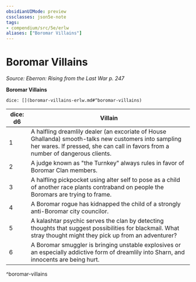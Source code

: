 ```yaml
---
obsidianUIMode: preview
cssclasses: json5e-note
tags:
- compendium/src/5e/erlw
aliases: ["Boromar Villains"]
---
```

# Boromar Villains
*Source: Eberron: Rising from the Last War p. 247* 

**Boromar Villains**

`dice: [](boromar-villains-erlw.md#^boromar-villains)`

| dice: d6 | Villain |
|----------|---------|
| 1 | A halfling dreamlily dealer (an excoriate of House Ghallanda) smooth-talks new customers into sampling her wares. If pressed, she can call in favors from a number of dangerous clients. |
| 2 | A judge known as "the Turnkey" always rules in favor of Boromar Clan members. |
| 3 | A halfling pickpocket using alter self to pose as a child of another race plants contraband on people the Boromars are trying to frame. |
| 4 | A Boromar rogue has kidnapped the child of a strongly anti-Boromar city councilor. |
| 5 | A kalashtar psychic serves the clan by detecting thoughts that suggest possibilities for blackmail. What stray thought might they pick up from an adventurer? |
| 6 | A Boromar smuggler is bringing unstable explosives or an especially addictive form of dreamlily into Sharn, and innocents are being hurt. |
^boromar-villains